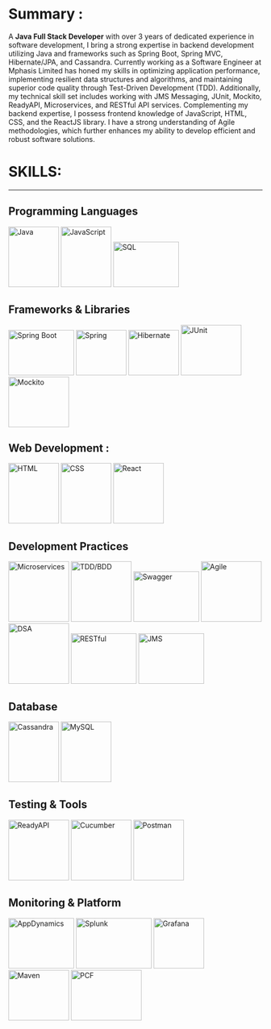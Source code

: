 # Summary :
A <b>Java Full Stack Developer</b> with over 3 years of dedicated experience in software development, I bring a strong expertise in backend development utilizing Java and frameworks such as Spring Boot, Spring MVC, Hibernate/JPA, and Cassandra. Currently working as a Software Engineer at Mphasis Limited has honed my skills in optimizing application performance, implementing resilient data structures and algorithms, and maintaining superior code quality through Test-Driven Development (TDD). Additionally, my technical skill set includes working with JMS Messaging, JUnit, Mockito, ReadyAPI, Microservices, and RESTful API services. Complementing my backend expertise, I possess frontend knowledge of JavaScript, HTML, CSS, and the ReactJS library. I have a strong understanding of Agile methodologies, which further enhances my ability to develop efficient and robust software solutions.

# SKILLS:
<hr>

## Programming Languages
<div>
  <img src="https://upload.wikimedia.org/wikipedia/en/3/30/Java_programming_language_logo.svg" alt="Java" width="100" height="120" title="JAVA">
  <img src="https://upload.wikimedia.org/wikipedia/commons/6/6a/JavaScript-logo.png" alt="JavaScript" width="100" height="120" title="JavaScript">
  <img src="https://upload.wikimedia.org/wikipedia/commons/8/87/Sql_data_base_with_logo.png" alt="SQL" width="130" height="90" title="SQL">
</div>

## Frameworks & Libraries
<div>
  <img src="https://miro.medium.com/v2/resize:fit:700/1*o5FmjKTPdJTbhGE2MIjo6w.png" alt="Spring Boot" width="130" height="90" title="Spring Boot">
  <img src="https://upload.wikimedia.org/wikipedia/commons/4/44/Spring_Framework_Logo_2018.svg" alt="Spring" width="100" height="90" title="Spring">
  <img src="https://hibernate.org/images/hibernate-logo.svg" alt="Hibernate" width="100" height="90" title="Hibernate">
  <img src="https://cdn.codegym.cc/images/article/c176d588-eeed-4a8c-a2d1-66380e681ead/800.jpeg" alt="JUnit" width="120" height="100" title="JUnit">
  <img src="https://encrypted-tbn0.gstatic.com/images?q=tbn:ANd9GcSOyNr-cQgy6OR0ftCp-fRKhL3oJzwuU9QbTg&s" alt="Mockito" width="120" height="100" title="Mockito">
</div>

## Web Development :
  <div>
    <img src="https://upload.wikimedia.org/wikipedia/commons/6/61/HTML5_logo_and_wordmark.svg" alt="HTML" width="100" height="120" title="HTML">
    <img src="https://upload.wikimedia.org/wikipedia/commons/d/d5/CSS3_logo_and_wordmark.svg" alt="CSS" width="100" height="120" title="CSS">
    <img src="https://upload.wikimedia.org/wikipedia/commons/a/a7/React-icon.svg" alt="React" width="100" height="120" title="react">
  </div>

## Development Practices
  <div>
    <img src="https://tecadmin.net/wp-content/uploads/2023/09/microservices-300x198@2x.png" alt="Microservices"  width="120" height="120" title="Microservices">
    <img src="https://marsner.com/wp-content/uploads/test-driven-development-TDD.png" alt="TDD/BDD"  width="120" height="120" title="TDD/BDD">
    <img src="https://denisjakus.com/wp-content/uploads/2019/07/BlogPostSwagger.jpg" alt="Swagger"  width="130" height="100" title="Swagger">
    <img src="https://www.shutterstock.com/image-vector/agile-icon-methodology-vector-development-260nw-1850837746.jpg" alt="Agile"  width="120" height="120" title="Agile">
    <img src="https://miro.medium.com/v2/resize:fit:1400/0*7AHKqhGVaDWZJ1L_.png" alt="DSA"  width="120" height="120" title="Data Structure & Algorithm">
    <img src="https://encrypted-tbn0.gstatic.com/images?q=tbn:ANd9GcSELUlWlFnpRRnNEQ1PtGZnGcpZh2gDZF1CUg&s" alt="RESTful"  width="130" height="100" title="RESTful API">
    <img src="https://i.morioh.com/210204/c4f71c8f.webp" alt="JMS"  width="130" height="100" title="Java Messaging Services">
  </div>

## Database
<div>
  <img src="https://upload.wikimedia.org/wikipedia/commons/5/5e/Cassandra_logo.svg" alt="Cassandra" width="100" height="120" title="Cassandra">
  <img src="https://upload.wikimedia.org/wikipedia/commons/0/0a/MySQL_textlogo.svg" alt="MySQL" width="100" height="120" title="MySQL">
</div>

## Testing & Tools
<div>
  <img src="https://osbsoftware.com.br/upload/produto/ReadyAPI-produto.png" alt="ReadyAPI" width="120" height="120" title="ReadtAPI">
  <img src="https://static.javatpoint.com/tutorial/cucumber/images/cucumber-testing-tutorial.png" alt="Cucumber" width="120" height="120" title="Cucumber">
  <img src="https://www.vectorlogo.zone/logos/getpostman/getpostman-icon.svg" alt="Postman" width="100" height="120" title="Postman">
<!--   <img src="https://upload.wikimedia.org/wikipedia/commons/d/d0/Eclipse-Luna-Logo.svg" alt="Eclipse" width="100" height="120" title="Eclipse">  -->
</div>

## Monitoring & Platform
<div>
  <img src="https://martellotech.com/wp-content/uploads/2022/04/appdynamics-1-1024x536.png" alt="AppDynamics" width="130" height="100" title="AppDynamics">
  <img src="https://e7.pngegg.com/pngimages/899/221/png-clipart-splunk-vertical-logo-tech-companies.png" alt="Splunk" width="150" height="100" title="Splunk">
  <img src="https://upload.wikimedia.org/wikipedia/commons/9/9d/Grafana_logo.png" alt="Grafana" width="100" height="100" title="Grafana">
  <img src="https://logowik.com/content/uploads/images/maven-apache3537.jpg" alt="Maven" width="120" height="100" title="Mavean">
  <img src="https://miro.medium.com/v2/resize:fit:620/1*0SWhCwP94gUPju-NXfCD7w.png" alt="PCF" width="140" height="100" title="Pivotal Cloud Foundry">
  </div>
